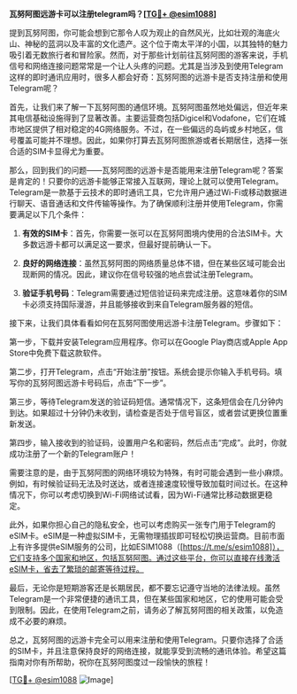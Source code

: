 **瓦努阿图远游卡可以注册telegram吗？[[TG💪+ @esim1088](https://t.me/s/esim1088)]**

提到瓦努阿图，你可能会想到它那令人叹为观止的自然风光，比如壮观的海底火山、神秘的蓝洞以及丰富的文化遗产。这个位于南太平洋的小国，以其独特的魅力吸引着无数旅行者和冒险家。然而，对于那些计划前往瓦努阿图的游客来说，手机信号和网络连接问题常常是一个让人头疼的问题。尤其是当涉及到使用Telegram这样的即时通讯应用时，很多人都会好奇：瓦努阿图的远游卡是否支持注册和使用Telegram呢？

首先，让我们来了解一下瓦努阿图的通信环境。瓦努阿图虽然地处偏远，但近年来其电信基础设施得到了显著改善。主要运营商包括Digicel和Vodafone，它们在城市地区提供了相对稳定的4G网络服务。不过，在一些偏远的岛屿或乡村地区，信号覆盖可能并不理想。因此，如果你打算去瓦努阿图旅游或者长期居住，选择一张合适的SIM卡显得尤为重要。

那么，回到我们的问题——瓦努阿图的远游卡是否能用来注册Telegram呢？答案是肯定的！只要你的远游卡能够正常接入互联网，理论上就可以使用Telegram。Telegram是一款基于云技术的即时通讯工具，它允许用户通过Wi-Fi或移动数据进行聊天、语音通话和文件传输等操作。为了确保顺利注册并使用Telegram，你需要满足以下几个条件：

1. **有效的SIM卡**：首先，你需要一张可以在瓦努阿图境内使用的合法SIM卡。大多数远游卡都可以满足这一要求，但最好提前确认一下。
   
2. **良好的网络连接**：虽然瓦努阿图的网络质量总体不错，但在某些区域可能会出现断网的情况。因此，建议你在信号较强的地点尝试注册Telegram。

3. **验证手机号码**：Telegram需要通过短信验证码来完成注册。这意味着你的SIM卡必须支持国际漫游，并且能够接收到来自Telegram服务器的短信。

接下来，让我们具体看看如何在瓦努阿图使用远游卡注册Telegram。步骤如下：

第一步，下载并安装Telegram应用程序。你可以在Google Play商店或Apple App Store中免费下载这款软件。

第二步，打开Telegram，点击“开始注册”按钮。系统会提示你输入手机号码。填写你的瓦努阿图远游卡号码后，点击“下一步”。

第三步，等待Telegram发送的验证码短信。通常情况下，这条短信会在几分钟内到达。如果超过十分钟仍未收到，请检查是否处于信号盲区，或者尝试更换位置重新发送。

第四步，输入接收到的验证码，设置用户名和密码，然后点击“完成”。此时，你就成功注册了一个新的Telegram账户！

需要注意的是，由于瓦努阿图的网络环境较为特殊，有时可能会遇到一些小麻烦。例如，有时候验证码无法及时送达，或者连接速度较慢导致加载时间过长。在这种情况下，你可以考虑切换到Wi-Fi网络试试看，因为Wi-Fi通常比移动数据更稳定。

此外，如果你担心自己的隐私安全，也可以考虑购买一张专门用于Telegram的eSIM卡。eSIM是一种虚拟SIM卡，无需物理插拔即可轻松切换运营商。目前市面上有许多提供eSIM服务的公司，比如ESIM1088（[https://t.me/s/esim1088]），它们支持多个国家和地区，包括瓦努阿图。通过这些平台，你可以直接在线激活eSIM卡，省去了繁琐的邮寄等待过程。

最后，无论你是短期游客还是长期居民，都不要忘记遵守当地的法律法规。虽然Telegram是一个非常便捷的通讯工具，但在某些国家和地区，它的使用可能会受到限制。因此，在使用Telegram之前，请务必了解瓦努阿图的相关政策，以免造成不必要的麻烦。

总之，瓦努阿图的远游卡完全可以用来注册和使用Telegram。只要你选择了合适的SIM卡，并且注意保持良好的网络连接，就能享受到流畅的通讯体验。希望这篇指南对你有所帮助，祝你在瓦努阿图度过一段愉快的旅程！

[[TG💪+ @esim1088](https://t.me/s/esim1088) ![Image](https://i.postimg.cc/4NQfJmqS/Snipaste-2025-05-13-00-14-12.png)]